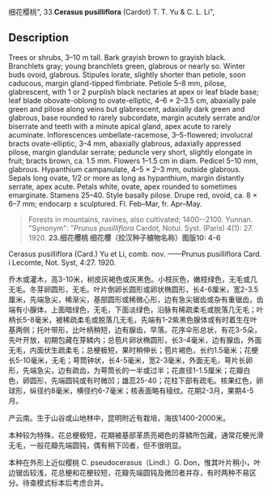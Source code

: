 细花樱桃",
33.**Cerasus pusilliflora** (Cardot) T. T. Yu & C. L. Li",

## Description
Trees or shrubs, 3–10 m tall. Bark grayish brown to grayish black. Branchlets gray; young branchlets green, glabrous or nearly so. Winter buds ovoid, glabrous. Stipules lorate, slightly shorter than petiole, soon caducous, margin gland-tipped fimbriate. Petiole 5–8 mm, pilose, glabrescent, with 1 or 2 purplish black nectaries at apex or leaf blade base; leaf blade obovate-oblong to ovate-elliptic, 4–6 × 2–3.5 cm, abaxially pale green and pilose along veins but glabrescent, adaxially dark green and glabrous, base rounded to rarely subcordate, margin acutely serrate and/or biserrate and teeth with a minute apical gland, apex acute to rarely acuminate. Inflorescences umbellate-racemose, 3–5-flowered; involucral bracts ovate-elliptic, 3–4 mm, abaxially glabrous, adaxially appressed pilose, margin glandular serrate; peduncle very short, slightly elongate in fruit; bracts brown, ca. 1.5 mm. Flowers 1–1.5 cm in diam. Pedicel 5–10 mm, glabrous. Hypanthium campanulate, 4–5 × 2–3 mm, outside glabrous. Sepals long ovate, 1/2 or more as long as hypanthium, margin distantly serrate, apex acute. Petals white, ovate, apex rounded to sometimes emarginate. Stamens 25–40. Style basally pilose. Drupe red, ovoid, ca. 8 × 6–7 mm; endocarp ± sculptured. Fl. Feb–Mar, fr. Apr–May.

> Forests in mountains, ravines, also cultivated; 1400--2100. Yunnan.
  "Synonym": "*Prunus pusilliflora* Cardot, Notul. Syst. (Paris) 4(1): 27. 1920.
**23.细花樱桃 细花樱（拉汉种子植物名称）图版10: 4-6**

Cerasus pusilliflora (Card.) Yu et Li, comb. nov. ——Prunus pusilliflora Card. i Lecomte, Not. Syst, 4:27. 1920.

乔木或灌木，高3-10米，树皮灰褐色或灰黑色。小枝灰色，嫩枝绿色，无毛或几无毛。冬芽卵圆形，无毛。叶片倒卵长圆形或卵状椭圆形，长4-6厘米，宽2-3.5厘米，先端急尖，稀渐尖，基部圆形或稀微心形，边有急尖锯齿或杂有重锯齿，齿端有小腺体，上面暗绿色，无毛，下面淡绿色，沿脉有稀疏柔毛或脱落几无毛；叶柄长5-8毫米，被稀疏柔毛或脱落几无毛，先端有1-2紫黑色腺体或有时着生在叶基两侧；托叶带形，比叶柄稍短，边有腺齿，早落。花序伞形总状，有花3-5朵，先叶开放，初期包藏在芽鳞内；总苞片卵状椭圆形，长3-4毫米，边有腺齿，外面无毛，内面伏生疏柔毛；总梗极短，果时稍伸长；苞片褐色，长约1.5毫米；花梗长5-10毫米，无毛；萼筒钟状，长4-5毫米，宽2-3毫米，外面无毛，萼片长卵形，先端急尖，边有疏齿，为萼筒长的一半或过半；花直径1-1.5厘米；花瓣白色，卵圆形，先端圆钝或有时微凹；雄蕊25-40；花柱下部有疏毛。核果红色，卵球形，纵径约8毫米，横径约6-7毫米；核表面略有稜纹。花期2-3月，果期4-5月。

产云南。生于山谷或山地林中，昆明附近有栽培，海拔1400-2000米。

本种较为特殊，花总梗极短，花期被基部革质亮褐色的芽鳞所包藏，通常花梗光滑无毛，一般花瓣先端圆钝，偶有稍下凹者，但不很明显。

本种在外形上近似樱桃 C. pseudocerasus（Lindl.）G. Don，惟其叶片稍小，叶边锯齿较浅，花总梗和花梗较短，花瓣先端圆钝及微凹者并存，有时两种不易区分。待查模式标本后考虑合并。
